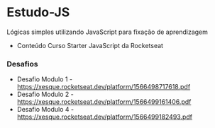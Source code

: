 # Estudo-JS
Lógicas simples utilizando JavaScript para fixação de aprendizagem

* Conteúdo 
Curso Starter JavaScript da Rocketseat

### Desafios
* Desafio Modulo 1 - https://xesque.rocketseat.dev/platform/1566498717618.pdf
* Desafio Modulo 2 - https://xesque.rocketseat.dev/platform/1566499161406.pdf
* Desafio Modulo 4 - https://xesque.rocketseat.dev/platform/1566499182493.pdf
